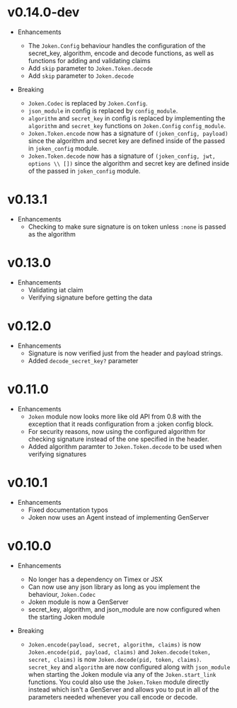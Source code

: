 # v0.14.0-dev

* Enhancements
  * The `Joken.Config` behaviour handles the configuration of the secret_key, algorithm, encode and decode functions, as well as functions for adding and validating claims 
  * Add `skip` parameter to `Joken.Token.decode`
  * Add `skip` parameter to `Joken.decode`

* Breaking
  * `Joken.Codec` is replaced by `Joken.Config`. 
  * `json_module` in config is replaced by `config_module`. 
  * `algorithm` and `secret_key` in config is replaced by implementing the `algorithm` and `secret_key` functions on `Joken.Config` `config_module`. 
  * `Joken.Token.encode` now has a signature of `(joken_config, payload)` since the algorithm and secret key are defined inside of the passed in `joken_config` module.
  * `Joken.Token.decode` now has a signature of `(joken_config, jwt, options \\ [])` since the algorithm and secret key are defined inside of the passed in `joken_config` module.

# v0.13.1
  * Enhancements
    * Checking to make sure signature is on token unless `:none` is passed as the algorithm

# v0.13.0

* Enhancements
  * Validating iat claim
  * Verifying signature before getting the data

# v0.12.0

* Enhancements
  * Signature is now verified just from the header and payload strings.
  * Added `decode_secret_key?` parameter

# v0.11.0

* Enhancements
  * `Joken` module now looks more like old API from 0.8 with the exception that it reads configuration from a :joken config block.
  * For security reasons, now using the configured algorithm for checking signature instead of the one specified in the header.
  * Added algorithm paramter to `Joken.Token.decode` to be used when verifying signatures

# v0.10.1

* Enhancements
  * Fixed documentation typos
  * Joken now uses an Agent instead of implementing GenServer


# v0.10.0

* Enhancements
  * No longer has a dependency on Timex or JSX
  * Can now use any json library as long as you implement the behaviour, `Joken.Codec`
  * Joken module is now a GenServer
  * secret_key, algorithm, and json_module are now configured when the starting Joken module

* Breaking
  * `Joken.encode(payload, secret, algorithm, claims)` is now `Joken.encode(pid, payload, claims)` and `Joken.decode(token, secret, claims)` is now `Joken.decode(pid, token, claims)`. `secret_key` and `algorithm` are now configured along with `json_module` when starting the Joken module via any of the `Joken.start_link` functions. You could also use the `Joken.Token` module directly instead which isn't a GenServer and allows you to put in all of the parameters needed whenever you call encode or decode. 